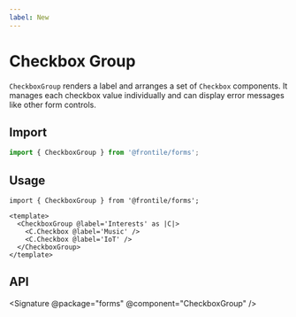 ```yaml
---
label: New
---
```

# Checkbox Group

`CheckboxGroup` renders a label and arranges a set of `Checkbox` components.
It manages each checkbox value individually and can display error messages
like other form controls.

## Import 

```js
import { CheckboxGroup } from '@frontile/forms';
```

## Usage

```gts preview
import { CheckboxGroup } from '@frontile/forms';

<template>
  <CheckboxGroup @label='Interests' as |C|>
    <C.Checkbox @label='Music' />
    <C.Checkbox @label='IoT' />
  </CheckboxGroup>
</template>
```

## API

<Signature @package="forms" @component="CheckboxGroup" />
